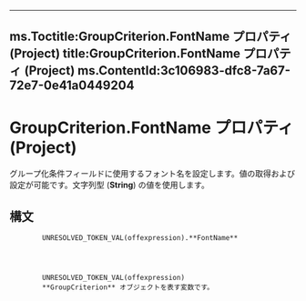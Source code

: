 

---
ms.Toctitle:GroupCriterion.FontName プロパティ (Project)
title:GroupCriterion.FontName プロパティ (Project)
ms.ContentId:3c106983-dfc8-7a67-72e7-0e41a0449204
---
# GroupCriterion.FontName プロパティ (Project)




グループ化条件フィールドに使用するフォント名を設定します。値の取得および設定が可能です。文字列型 (**String**) の値を使用します。

## 構文

            UNRESOLVED_TOKEN_VAL(offexpression).**FontName**




            UNRESOLVED_TOKEN_VAL(offexpression)
            **GroupCriterion** オブジェクトを表す変数です。




